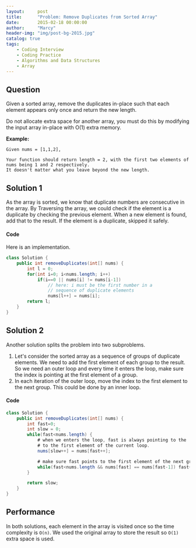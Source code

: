 ```yaml
---
layout:     post
title:      "Problem: Remove Duplicates from Sorted Array"
date:       2015-02-18 00:00:00
author:     "Marcy"
header-img: "img/post-bg-2015.jpg"
catalog: true
tags:
    - Coding Interview
    - Coding Practice
    - Algorithms and Data Structures
    - Array
---
```


## Question

Given a sorted array, remove the duplicates in-place such that each element appears only once and return the new length.

Do not allocate extra space for another array, you must do this by modifying the input array in-place with O(1) extra memory.

**Example:**

```
Given nums = [1,1,2],

Your function should return length = 2, with the first two elements of nums being 1 and 2 respectively.
It doesn't matter what you leave beyond the new length.
```

## Solution 1

As the array is sorted, we know that duplicate numbers are consecutive in the array. By Traversing the array, we could check if the element is a duplicate by checking the previous element. When a new element is found, add that to the result. If the element is a duplicate, skipped it safely.

#### Code

Here is an implementation.

```java
class Solution {
    public int removeDuplicates(int[] nums) {
        int l = 0;
        for(int i=0; i<nums.length; i++)
            if(i==0 || nums[i] != nums[i-1]) 
                // here: i must be the first number in a  
                // sequence of duplicate elements
                nums[l++] = nums[i];
        return l;
    }
}
```


## Solution 2

Another solution splits the problem into two subproblems.
1. Let's consider the sorted array as a sequence of groups of duplicate elements. We need to add the first element of each group to the result. So we need an outer loop and every time it enters the loop, make sure the index is pointing at the first element of a group.
2. In each iteration of the outer loop, move the index to the first element to the next group. This could be done by an inner loop.

#### Code

```java
class Solution {
    public int removeDuplicates(int[] nums) {
        int fast=0;
        int slow = 0;
        while(fast<nums.length) {
            # when we enters the loop, fast is always pointing to the 
            # to the first element of the current loop.
            nums[slow++] = nums[fast++];

            # make sure fast points to the first element of the next group
            while(fast<nums.length && nums[fast] == nums[fast-1]) fast++;
        }

        return slow;
    }
}
```

## Performance

In both solutions, each element in the array is visited once so the time complexity is `O(n)`. We used the original array to store the result so `O(1)` extra space is used.
